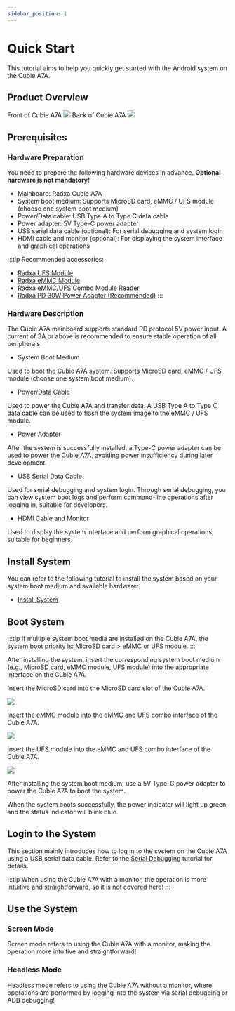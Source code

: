 ```yaml
---
sidebar_position: 1
---
```


# Quick Start

This tutorial aims to help you quickly get started with the Android system on the Cubie A7A.

## Product Overview

<div style={{textAlign: 'center'}}>
   Front of Cubie A7A
   <img src="/en/img/cubie/a7a/a7a-bottom.webp" style={{width: '50%', maxWidth: '1200px'}} />
   Back of Cubie A7A
    <img src="/en/img/cubie/a7a/a7a-top.webp" style={{width: '50%', maxWidth: '1200px'}} />
</div>

## Prerequisites

### Hardware Preparation

You need to prepare the following hardware devices in advance. **Optional hardware is not mandatory!**

- Mainboard: Radxa Cubie A7A
- System boot medium: Supports MicroSD card, eMMC / UFS module (choose one system boot medium)
- Power/Data cable: USB Type A to Type C data cable
- Power adapter: 5V Type-C power adapter
- USB serial data cable (optional): For serial debugging and system login
- HDMI cable and monitor (optional): For displaying the system interface and graphical operations

:::tip
Recommended accessories:

- [Radxa UFS Module](https://radxa.com/products/accessories/ufs-module)
- [Radxa eMMC Module](https://radxa.com/products/accessories/emmc-module)
- [Radxa eMMC/UFS Combo Module Reader](https://radxa.com/products/accessories/emmc-ufs-module-reader)
- [Radxa PD 30W Power Adapter (Recommended)](https://radxa.com/products/accessories/power-pd-30w)
  :::

### Hardware Description

The Cubie A7A mainboard supports standard PD protocol 5V power input. A current of 3A or above is recommended to ensure stable operation of all peripherals.

- System Boot Medium

Used to boot the Cubie A7A system. Supports MicroSD card, eMMC / UFS module (choose one system boot medium).

- Power/Data Cable

Used to power the Cubie A7A and transfer data. A USB Type A to Type C data cable can be used to flash the system image to the eMMC / UFS module.

- Power Adapter

After the system is successfully installed, a Type-C power adapter can be used to power the Cubie A7A, avoiding power insufficiency during later development.

- USB Serial Data Cable

Used for serial debugging and system login. Through serial debugging, you can view system boot logs and perform command-line operations after logging in, suitable for developers.

- HDMI Cable and Monitor

Used to display the system interface and perform graphical operations, suitable for beginners.

## Install System

You can refer to the following tutorial to install the system based on your system boot medium and available hardware:

- [Install System](./install_system)

## Boot System

:::tip
If multiple system boot media are installed on the Cubie A7A, the system boot priority is: MicroSD card > eMMC or UFS module.
:::

After installing the system, insert the corresponding system boot medium (e.g., MicroSD card, eMMC module, UFS module) into the appropriate interface on the Cubie A7A.

<Tabs queryString="boot_system">

<TabItem value="MicroSD Card">

Insert the MicroSD card into the MicroSD card slot of the Cubie A7A.

<div style={{textAlign: 'center'}}>
  <img src="/en/img/cubie/a7a/a7a-microsd.webp" style={{width: '45%', maxWidth: '1200px'}} />
</div>
</TabItem>

<TabItem value="eMMC Module">

Insert the eMMC module into the eMMC and UFS combo interface of the Cubie A7A.

<div style={{textAlign: 'center'}}>
  <img src="/en/img/cubie/a7a/a7a-emmc-single.webp" style={{width: '50%', maxWidth: '1200px'}} />
</div>
</TabItem>

<TabItem value="UFS Module">

Insert the UFS module into the eMMC and UFS combo interface of the Cubie A7A.

<div style={{textAlign: 'center'}}>
  <img src="/en/img/cubie/a7a/a7a-ufs-single.webp" style={{width: '50%', maxWidth: '1200px'}} />
</div>
</TabItem>

</Tabs>

After installing the system boot medium, use a 5V Type-C power adapter to power the Cubie A7A to boot the system.

When the system boots successfully, the power indicator will light up green, and the status indicator will blink blue.

## Login to the System

This section mainly introduces how to log in to the system on the Cubie A7A using a USB serial data cable. Refer to the [Serial Debugging](./uart_debug) tutorial for details.

:::tip
When using the Cubie A7A with a monitor, the operation is more intuitive and straightforward, so it is not covered here!
:::

## Use the System

### Screen Mode

Screen mode refers to using the Cubie A7A with a monitor, making the operation more intuitive and straightforward!

### Headless Mode

Headless mode refers to using the Cubie A7A without a monitor, where operations are performed by logging into the system via serial debugging or ADB debugging!
